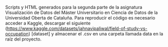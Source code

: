 Scripts y HTML generados para la segunda parte de la asignatura Visualización de Datos del Máster Universitario en Ciencia de Datos de la Universidad Oberta de Cataluña. Para reproducir el código es necesario acceder a Kaggle, descargar el siguiente (https://www.kaggle.com/datasets/jahnavipaliwal/field-of-study-vs-occupation) [dataset] y almacenar el .csv en una carpeta llamada data en la raíz del proyecto.